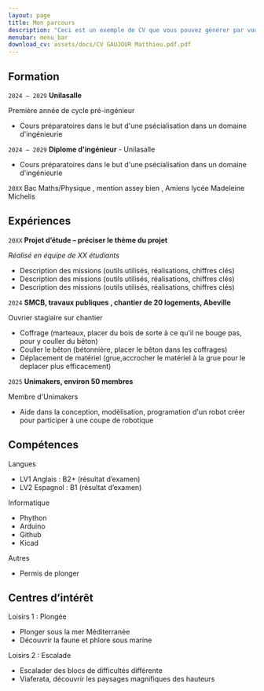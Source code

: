 ```yaml
---
layout: page
title: Mon parcours
description: "Ceci est un exemple de CV que vous pouvez générer par vous-même"
menubar: menu_bar
download_cv: assets/docs/CV GAUJOUR Matthieu.pdf.pdf
---
```


## Formation 

`2024 – 2029`
**Unilasalle**

Première année de cycle pré-ingénieur
* Cours préparatoires dans le but d'une psécialisation dans un domaine d'ingénieurie

`2024 – 2029`
**Diplome d'ingénieur** - Unilasalle
* Cours préparatoires dans le but d'une psécialisation dans un domaine d'ingénieurie

`20XX`
Bac Maths/Physique , mention assey bien , Amiens lycée Madeleine Michelis

## Expériences

`20XX` **Projet d’étude – préciser le thème du projet**

_Réalisé en équipe de XX étudiants_
* Description des missions (outils utilisés, réalisations, chiffres clés)
* Description des missions (outils utilisés, réalisations, chiffres clés)
* Description des missions (outils utilisés, réalisations, chiffres clés)


`2024` **SMCB, travaux publiques , chantier de 20 logements, Abeville**

Ouvrier stagiaire sur chantier
* Coffrage (marteaux, placer du bois de sorte à ce qu'il ne bouge pas, pour y couller du bêton)
* Couller le bêton (bétonnière, placer le bêton dans les coffrages)
* Déplacement de matériel (grue,accrocher le matériel à la grue pour le deplacer plus efficacement)

`2025` **Unimakers, environ 50 membres**

Membre d'Unimakers
* Aide dans la conception, modélisation, programation d'un robot créer pour participer à une coupe de robotique

## Compétences

Langues
* LV1 Anglais : B2+ (résultat d’examen)
* LV2 Espagnol : B1 (résultat d’examen)

Informatique
* Phython
* Arduino
* Github
* Kicad

Autres
* Permis de plonger

## Centres d’intérêt

Loisirs 1 : Plongée
* Plonger sous la mer Méditerranée
* Découvrir la faune et phlore sous marine 

Loisirs 2 : Escalade
* Escalader des blocs de difficultés différente 
* Viaferata, découvrir les paysages magnifiques des hauteurs
